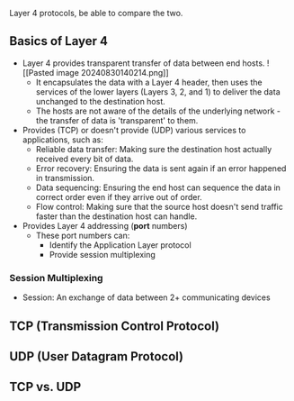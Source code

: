 Layer 4 protocols, be able to compare the two.
## Basics of Layer 4
- Layer 4 provides transparent transfer of data between end hosts.
	![[Pasted image 20240830140214.png]]
	- It encapsulates the data with a Layer 4 header, then uses the services of the lower layers (Layers 3, 2, and 1) to deliver the data unchanged to the destination host.
	- The hosts are not aware of the details of the underlying network - the transfer of data is 'transparent' to them.
- Provides (TCP) or doesn't provide (UDP) various services to applications, such as:
	- Reliable data transfer: Making sure the destination host actually received every bit of data.
	- Error recovery: Ensuring the data is sent again if an error happened in transmission.
	- Data sequencing: Ensuring the end host can sequence the data in correct order even if they arrive out of order.
	- Flow control: Making sure that the source host doesn't send traffic faster than the destination host can handle.
- Provides Layer 4 addressing (**port** numbers)
	- These port numbers can:
		- Identify the Application Layer protocol
		- Provide session multiplexing 
### Session Multiplexing
- Session: An exchange of data between 2+ communicating devices
## TCP (Transmission Control Protocol)

## UDP (User Datagram Protocol)

## TCP vs. UDP